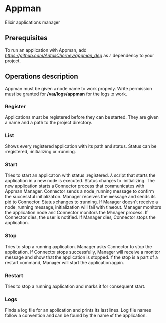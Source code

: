 # Appman

Elixir applications manager

## Prerequisites
To run an application with Appman, add *https://github.com/AntonChernev/appman_dep*
as a dependency to your project.

## Operations description

Appman must be given a node name to work properly.
Write permission must be granted for **/var/logs/appman** for the logs to work.

### Register
Applications must be registered before they can be started.
They are given a name and a path to the project directory.

### List
Shows every registered application with its path and status.
Status can be :registered, :initializing or :running.

### Start
Tries to start an application with status :registered.
A script that starts the application in a new node is executed.
Status changes to :initializing.
The new application starts a Connector process that communicates with Appman Manager.
Connector sends a node_running message to confirm the successful initialization.
Manager receives the message and sends its pid to Connector.
Status changes to :running.
If Manager doesn't receive a node_running message, initialization will fail with timeout.
Manager monitors the application node and Connector monitors the Manager process.
If Connector dies, the user is notified.
If Manager dies, Connector stops the application.

### Stop
Tries to stop a running application.
Manager asks Connector to stop the application.
If Connector stops successfully, Manager will receive a monitor message and
show that the application is stopped.
If the stop is a part of a restart command, Manager will start the application again.

### Restart
Tries to stop a running application and marks it for consequent start.

### Logs
Finds a log file for an application and prints its last lines.
Log file names follow a convention and can be found by the name of the application.
